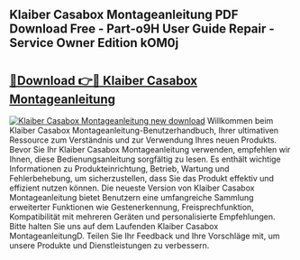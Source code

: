 ## Klaiber Casabox Montageanleitung PDF Download Free - Part-o9H User Guide Repair - Service Owner Edition kOM0j

# <h2><a href="http://df7v39.blite.top/?on=Klaiber+Casabox+Montageanleitung">🔗Download 👉🔴 Klaiber Casabox Montageanleitung</a></h2>

[![Klaiber Casabox Montageanleitung new download](https://i.imgur.com/lujVjoI.png)](http://df7v39.blite.top/?on=Klaiber+Casabox+Montageanleitung)
Willkommen beim Klaiber Casabox Montageanleitung-Benutzerhandbuch, Ihrer ultimativen Ressource zum Verständnis und zur Verwendung Ihres neuen Produkts. Bevor Sie Ihr Klaiber Casabox Montageanleitung verwenden, empfehlen wir Ihnen, diese Bedienungsanleitung sorgfältig zu lesen. Es enthält wichtige Informationen zu Produkteinrichtung, Betrieb, Wartung und Fehlerbehebung, um sicherzustellen, dass Sie das Produkt effektiv und effizient nutzen können. Die neueste Version von Klaiber Casabox Montageanleitung bietet Benutzern eine umfangreiche Sammlung erweiterter Funktionen wie Gestenerkennung, Freisprechfunktion, Kompatibilität mit mehreren Geräten und personalisierte Empfehlungen. Bitte halten Sie uns auf dem Laufenden Klaiber Casabox MontageanleitungD. Teilen Sie Ihr Feedback und Ihre Vorschläge mit, um unsere Produkte und Dienstleistungen zu verbessern.
